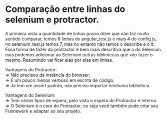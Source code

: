 # Comparação entre linhas do selenium e protractor.

A primeira vista a quantidade de linhas posso dizer que não faz muito sentido comparar, temos 8 linhas do angular_test.js e mais 4 do config.js, no selenium_test.js temos 7, mas no entanto não temos o describe e o it. Essa forma de fazer do protractor é bem mais descritiva que a do Selenium, mas podemos adicionar ao Selenium outras bibliotecas que vão fazer o mesmo. Resumindo vai ficar elas por elas em linhas.

Vantagens do Protractor:<br>
=> Não precisou da instância do browser;<br>
=> É um pouco menos verboso em escrita de código;<br>
=> Já tem um assert padrão, não preciso importar nenhuma biblioteca.

Vantagens do Selenium:<br>
=> Tem vários tipos de espera, pelo visto a espera do Protractor é interna.<br>
=> O Selenium é o core do Protractor, ou seja você também pode criar seu Framework e adaptar ao seu projeto.

